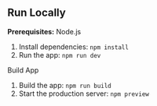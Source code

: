 ## Run Locally

**Prerequisites:**  Node.js

1. Install dependencies:
   `npm install`
2. Run the app:
   `npm run dev`


Build App 
1. Build the app:
   `npm run build`
2. Start the production server:
   `npm preview`